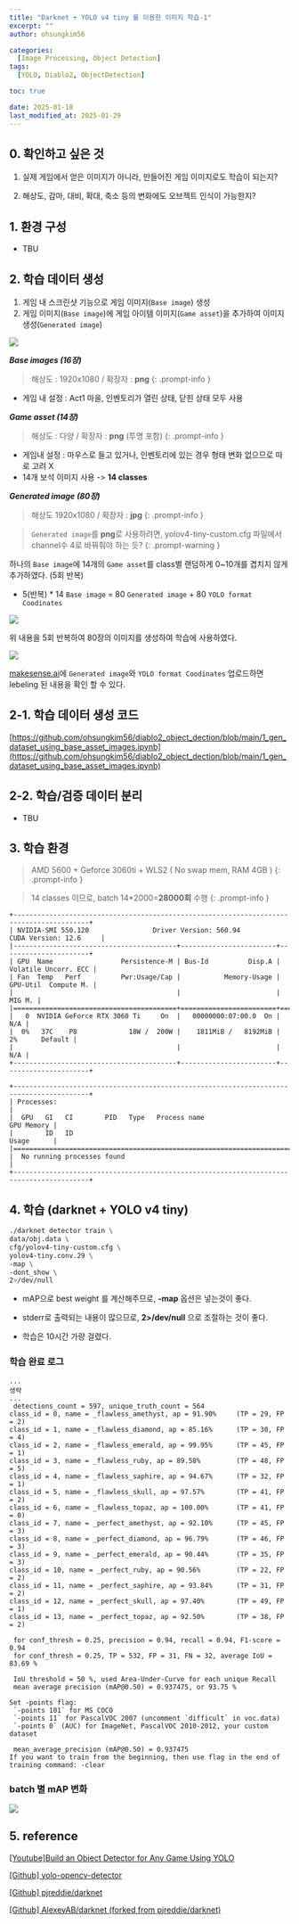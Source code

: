 ```yaml
---
title: "Darknet + YOLO v4 tiny 를 이용한 이미지 학습-1"
excerpt: ""
author: ohsungkim56

categories:
  [Image Processing, Object Detection]
tags:
  [YOLO, Diablo2, ObjectDetection]

toc: true

date: 2025-01-18
last_modified_at: 2025-01-29
---
```


## 0. 확인하고 싶은 것

1. 실제 게임에서 얻은 이미지가 아니라, 만들어진 게임 이미지로도 학습이 되는지?

2. 해상도, 감마, 대비, 확대, 축소 등의 변화에도 오브젝트 인식이 가능한지?

## 1. 환경 구성

- TBU

## 2. 학습 데이터 생성

1. 게임 내 스크린샷 기능으로 게임 이미지(`Base image`) 생성
2. 게임 이미지(`Base image`)에 게임 아이템 이미지(`Game asset`)을 추가하여 이미지 생성(`Generated image`)

![](/img/2025-01-18/baseImage_gameasset.png)

**_Base images (16장)_**

> 해상도 : 1920x1080 / 확장자 : **png**
{: .prompt-info }
- 게임 내 설정 : Act1 마을, 인벤토리가 열린 상태, 닫힌 상태 모두 사용

**_Game asset (14장)_**

> 해상도 : 다양 / 확장자 : **png** (투명 포함)
{: .prompt-info }
- 게임내 설정 : 마우스로 들고 있거나, 인벤토리에 있는 경우 형태 변화 없으므로 따로 고려 X
- 14개 보석 이미지 사용 -> **14 classes**

**_Generated image (80장)_**

> 해상도 1920x1080 / 확장자 : **jpg**
{: .prompt-info }

> `Generated image`를 **png**로 사용하려면, 
yolov4-tiny-custom.cfg 파일에서 channel수 4로 바꿔줘야 하는 듯?
{: .prompt-warning }

하나의 `Base image`에 14개의 `Game asset`를 class별 랜덤하게 0~10개를 겹치지 않게 추가하였다. (5회 반복)

- 5(반복) * 14 `Base image` = 80 `Generated image` + 80 `YOLO format Coodinates`

![](/img/2025-01-18/generatedImage_YOLO_label.png)

위 내용을 5회 반복하여 80장의 이미지를 생성하여 학습에 사용하였다.

![](/img/2025-01-18/makesese_ai_check_labeling.png)

[makesense.ai](https://www.makesense.ai/)에 `Generated image`와 `YOLO format Coodinates` 업로드하면 lebeling 된 내용을 확인 할 수 있다.

## 2-1. 학습 데이터 생성 코드

[https://github.com/ohsungkim56/diablo2_object_dection/blob/main/1_gen_dataset_using_base_asset_images.ipynb](https://github.com/ohsungkim56/diablo2_object_dection/blob/main/1_gen_dataset_using_base_asset_images.ipynb)

## 2-2. 학습/검증 데이터 분리

- TBU

## 3. 학습 환경

> AMD 5600 + Geforce 3060ti + WLS2 ( No swap mem, RAM 4GB )
{: .prompt-info }

> 14 classes 이므로, batch 14\*2000=**28000회** 수행
{: .prompt-info }


```
+-----------------------------------------------------------------------------------------+
| NVIDIA-SMI 550.120                Driver Version: 560.94         CUDA Version: 12.6     |
|-----------------------------------------+------------------------+----------------------+
| GPU  Name                 Persistence-M | Bus-Id          Disp.A | Volatile Uncorr. ECC |
| Fan  Temp   Perf          Pwr:Usage/Cap |           Memory-Usage | GPU-Util  Compute M. |
|                                         |                        |               MIG M. |
|=========================================+========================+======================|
|   0  NVIDIA GeForce RTX 3060 Ti     On  |   00000000:07:00.0  On |                  N/A |
|  0%   37C    P8             18W /  200W |    1811MiB /   8192MiB |      2%      Default |
|                                         |                        |                  N/A |
+-----------------------------------------+------------------------+----------------------+

+-----------------------------------------------------------------------------------------+
| Processes:                                                                              |
|  GPU   GI   CI        PID   Type   Process name                              GPU Memory |
|        ID   ID                                                               Usage      |
|=========================================================================================|
|  No running processes found                                                             |
+-----------------------------------------------------------------------------------------+
```

## 4. 학습 (darknet + YOLO v4 tiny)

```bash
./darknet detector train \
data/obj.data \
cfg/yolov4-tiny-custom.cfg \
yolov4-tiny.conv.29 \
-map \
-dont_show \
2>/dev/null
```

- mAP으로 best weight 를 계산해주므로, **-map** 옵션은 넣는것이 좋다.

- stderr로 출력되는 내용이 많으므로, **2>/dev/null** 으로 조절하는 것이 좋다.

- 학습은 10시간 가량 걸렸다.

### 학습 완료 로그

```shell
...
생략
...
 detections_count = 597, unique_truth_count = 564
class_id = 0, name = _flawless_amethyst, ap = 91.90%     (TP = 29, FP = 2)
class_id = 1, name = _flawless_diamond, ap = 85.16%      (TP = 30, FP = 4)
class_id = 2, name = _flawless_emerald, ap = 99.95%      (TP = 45, FP = 1)
class_id = 3, name = _flawless_ruby, ap = 89.58%         (TP = 48, FP = 5)
class_id = 4, name = _flawless_saphire, ap = 94.67%      (TP = 32, FP = 1)
class_id = 5, name = _flawless_skull, ap = 97.57%        (TP = 41, FP = 2)
class_id = 6, name = _flawless_topaz, ap = 100.00%       (TP = 41, FP = 0)
class_id = 7, name = _perfect_amethyst, ap = 92.10%      (TP = 45, FP = 3)
class_id = 8, name = _perfect_diamond, ap = 96.79%       (TP = 46, FP = 3)
class_id = 9, name = _perfect_emerald, ap = 90.44%       (TP = 35, FP = 3)
class_id = 10, name = _perfect_ruby, ap = 90.56%         (TP = 22, FP = 2)
class_id = 11, name = _perfect_saphire, ap = 93.84%      (TP = 31, FP = 2)
class_id = 12, name = _perfect_skull, ap = 97.40%        (TP = 49, FP = 1)
class_id = 13, name = _perfect_topaz, ap = 92.50%        (TP = 38, FP = 2)

 for conf_thresh = 0.25, precision = 0.94, recall = 0.94, F1-score = 0.94
 for conf_thresh = 0.25, TP = 532, FP = 31, FN = 32, average IoU = 83.69 %

 IoU threshold = 50 %, used Area-Under-Curve for each unique Recall
 mean average precision (mAP@0.50) = 0.937475, or 93.75 %

Set -points flag:
 `-points 101` for MS COCO
 `-points 11` for PascalVOC 2007 (uncomment `difficult` in voc.data)
 `-points 0` (AUC) for ImageNet, PascalVOC 2010-2012, your custom dataset

 mean_average_precision (mAP@0.50) = 0.937475
If you want to train from the beginning, then use flag in the end of training command: -clear
```

### batch 별 mAP 변화

![](/img/2025-01-18/traing_chart.png)

## 5. reference

[[Youtube]Build an Object Detector for Any Game Using YOLO](https://www.youtube.com/watch?v=RSXgyDf2ALo)

[[Github] yolo-opencv-detector](https://github.com/moises-dias/yolo-opencv-detector/tree/main)

[[Github] pjreddie/darknet](https://github.com/pjreddie/darknet)

[[Github] AlexeyAB/darknet (forked from pjreddie/darknet)](https://github.com/AlexeyAB/darknet)
